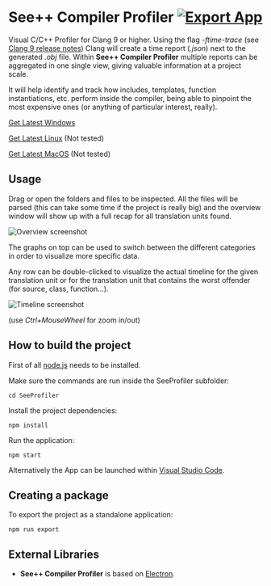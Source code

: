 

# See++ Compiler Profiler [![Export App](https://github.com/Viladoman/SeeProfiler/workflows/Export%20App/badge.svg)](https://github.com/Viladoman/SeeProfiler/actions) 

Visual C/C++ Profiler for Clang 9 or higher. Using the flag *-ftime-trace* (see [Clang 9 release notes](https://releases.llvm.org/9.0.0/tools/clang/docs/ReleaseNotes.html#id7)) Clang will create a time report (*.json*) next to the generated *.obj* file. Within **See++ Compiler Profiler** multiple reports can be aggregated in one single view, giving valuable information at a project scale.

It will help identify and track how includes, templates, function instantiations, etc. perform inside the compiler, being able to pinpoint the most expensive ones (or anything of particular interest, really).

[Get Latest Windows](https://github.com/Viladoman/SeeProfiler/releases/latest/download/SeeProfiler-Windows.zip)

[Get Latest Linux](https://github.com/Viladoman/SeeProfiler/releases/latest/download/SeeProfiler-Linux.zip) (Not tested)

[Get Latest MacOS](https://github.com/Viladoman/SeeProfiler/releases/latest/download/SeeProfiler-macOS.zip) (Not tested)

## Usage

Drag or open the folders and files to be inspected. All the files will be parsed (this can take some time if the project is really big) and the overview window will show up with a full recap for all translation units found.

![Overview screenshot](https://github.com/Viladoman/SeeProfiler/wiki/images/overviewScreenshot.png?raw=true)

The graphs on top can be used to switch between the different categories in order to visualize more specific data. 

Any row can be double-clicked to visualize the actual timeline for the given translation unit or for the translation unit that contains the worst offender (for source, class, function...).

![Timeline screenshot](https://github.com/Viladoman/SeeProfiler/wiki/images/timelineScreenshot.png?raw=true)

(use *Ctrl+MouseWheel* for zoom in/out)

## How to build the project

First of all [node.js](https://nodejs.org/) needs to be installed. 

Make sure the commands are run inside the SeeProfiler subfolder:

```
cd SeeProfiler
```

Install the project dependencies:  

```
npm install
```

Run the application:

```
npm start
```

Alternatively the App can be launched within [Visual Studio Code](https://code.visualstudio.com/). 

## Creating a package

To export the project as a standalone application:

```
npm run export
```

## External Libraries

- **See++ Compiler Profiler** is based on [Electron](https://www.electronjs.org/). 
